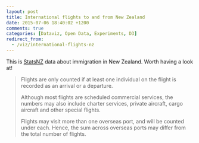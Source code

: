 ```yaml
---
layout: post
title: International flights to and from New Zealand
date: 2015-07-06 18:40:02 +1200
comments: true
categories: [Dataviz, Open Data, Experiments, D3]
redirect_from:
  - /viz/international-flights-nz
---
```


This is [StatsNZ](http://www.stats.govt.nz/infoshare/SelectVariables.aspx?pxID=163d666b-55b3-476a-ba8b-d8507dd8b0e3) data about immigration in New Zealand. Worth having a look at!

<!-- more -->

> Flights are only counted if at least one individual on the flight is recorded as an arrival or a departure.
>
> Although most flights are scheduled commercial services, the numbers may also include charter services, private aircraft, cargo aircraft and other special flights.
>
> Flights may visit more than one overseas port, and will be counted under each. Hence, the sum across overseas ports may differ from the total number of flights.

<link rel="stylesheet" href="/assets/data/metricsgraphics.css">
<style>
.mg-line1-color { stroke: #393b79;} .mg-area1-color { fill: #393b79;} .mg-hover-line1-color { fill: #393b79;} .mg-line1-legend-color { color: #393b79;}
.mg-line2-color { stroke: #5254a3;} .mg-area2-color { fill: #5254a3;} .mg-hover-line2-color { fill: #5254a3;} .mg-line2-legend-color { color: #5254a3;}
.mg-line3-color { stroke: #6b6ecf;} .mg-area3-color { fill: #6b6ecf;} .mg-hover-line3-color { fill: #6b6ecf;} .mg-line3-legend-color { color: #6b6ecf;}
.mg-line4-color { stroke: #9c9ede;} .mg-area4-color { fill: #9c9ede;} .mg-hover-line4-color { fill: #9c9ede;} .mg-line4-legend-color { color: #9c9ede;}
.mg-line5-color { stroke: #637939;} .mg-area5-color { fill: #637939;} .mg-hover-line5-color { fill: #637939;} .mg-line5-legend-color { color: #637939;}
.mg-line6-color { stroke: #8ca252;} .mg-area6-color { fill: #8ca252;} .mg-hover-line6-color { fill: #8ca252;} .mg-line6-legend-color { color: #8ca252;}
.mg-line7-color { stroke: #b5cf6b;} .mg-area7-color { fill: #b5cf6b;} .mg-hover-line7-color { fill: #b5cf6b;} .mg-line7-legend-color { color: #b5cf6b;}
.mg-line8-color { stroke: #cedb9c;} .mg-area8-color { fill: #cedb9c;} .mg-hover-line8-color { fill: #cedb9c;} .mg-line8-legend-color { color: #cedb9c;}
.mg-line9-color { stroke: #8c6d31;} .mg-area9-color { fill: #8c6d31;} .mg-hover-line9-color { fill: #8c6d31;} .mg-line9-legend-color { color: #8c6d31;}
.mg-line10-color { stroke: #bd9e39;} .mg-area10-color { fill: #bd9e39;} .mg-hover-line10-color { fill: #bd9e39;} .mg-line10-legend-color { color: #bd9e39;}
.mg-line11-color { stroke: #e7ba52;} .mg-area11-color { fill: #e7ba52;} .mg-hover-line11-color { fill: #e7ba52;} .mg-line11-legend-color { color: #e7ba52;}
.mg-line12-color { stroke: #e7cb94;} .mg-area12-color { fill: #e7cb94;} .mg-hover-line12-color { fill: #e7cb94;} .mg-line12-legend-color { color: #e7cb94;}
.mg-line13-color { stroke: #843c39;} .mg-area13-color { fill: #843c39;} .mg-hover-line13-color { fill: #843c39;} .mg-line13-legend-color { color: #843c39;}
.mg-line14-color { stroke: #ad494a;} .mg-area14-color { fill: #ad494a;} .mg-hover-line14-color { fill: #ad494a;} .mg-line14-legend-color { color: #ad494a;}
.mg-line15-color { stroke: #d6616b;} .mg-area15-color { fill: #d6616b;} .mg-hover-line15-color { fill: #d6616b;} .mg-line15-legend-color { color: #d6616b;}
.mg-line16-color { stroke: #e7969c;} .mg-area16-color { fill: #e7969c;} .mg-hover-line16-color { fill: #e7969c;} .mg-line16-legend-color { color: #e7969c;}
.mg-line17-color { stroke: #7b4173;} .mg-area17-color { fill: #7b4173;} .mg-hover-line17-color { fill: #7b4173;} .mg-line17-legend-color { color: #7b4173;}
.mg-line18-color { stroke: #a55194;} .mg-area18-color { fill: #a55194;} .mg-hover-line18-color { fill: #a55194;} .mg-line18-legend-color { color: #a55194;}
.mg-line19-color { stroke: #ce6dbd;} .mg-area19-color { fill: #ce6dbd;} .mg-hover-line19-color { fill: #ce6dbd;} .mg-line19-legend-color { color: #ce6dbd;}
.mg-line20-color { stroke: #de9ed6;} .mg-area20-color { fill: #de9ed6;} .mg-hover-line20-color { fill: #de9ed6;} .mg-line20-legend-color { color: #de9ed6;}
.mg-line21-color { stroke: #3182bd;} .mg-area21-color { fill: #3182bd;} .mg-hover-line21-color { fill: #3182bd;} .mg-line21-legend-color { color: #3182bd;}
.mg-line22-color { stroke: #6baed6;} .mg-area22-color { fill: #6baed6;} .mg-hover-line22-color { fill: #6baed6;} .mg-line22-legend-color { color: #6baed6;}
.mg-line23-color { stroke: #9ecae1;} .mg-area23-color { fill: #9ecae1;} .mg-hover-line23-color { fill: #9ecae1;} .mg-line23-legend-color { color: #9ecae1;}
.mg-line24-color { stroke: #c6dbef;} .mg-area24-color { fill: #c6dbef;} .mg-hover-line24-color { fill: #c6dbef;} .mg-line24-legend-color { color: #c6dbef;}
.mg-line25-color { stroke: #e6550d;} .mg-area25-color { fill: #e6550d;} .mg-hover-line25-color { fill: #e6550d;} .mg-line25-legend-color { color: #e6550d;}
.mg-line26-color { stroke: #fd8d3c;} .mg-area26-color { fill: #fd8d3c;} .mg-hover-line26-color { fill: #fd8d3c;} .mg-line26-legend-color { color: #fd8d3c;}
.mg-line27-color { stroke: #fdae6b;} .mg-area27-color { fill: #fdae6b;} .mg-hover-line27-color { fill: #fdae6b;} .mg-line27-legend-color { color: #fdae6b;}
.mg-line28-color { stroke: #fdd0a2;} .mg-area28-color { fill: #fdd0a2;} .mg-hover-line28-color { fill: #fdd0a2;} .mg-line28-legend-color { color: #fdd0a2;}
.mg-line29-color { stroke: #31a354;} .mg-area29-color { fill: #31a354;} .mg-hover-line29-color { fill: #31a354;} .mg-line29-legend-color { color: #31a354;}
.mg-line30-color { stroke: #74c476;} .mg-area30-color { fill: #74c476;} .mg-hover-line30-color { fill: #74c476;} .mg-line30-legend-color { color: #74c476;}
.mg-line31-color { stroke: #a1d99b;} .mg-area31-color { fill: #a1d99b;} .mg-hover-line31-color { fill: #a1d99b;} .mg-line31-legend-color { color: #a1d99b;}
.mg-line32-color { stroke: #c7e9c0;} .mg-area32-color { fill: #c7e9c0;} .mg-hover-line32-color { fill: #c7e9c0;} .mg-line32-legend-color { color: #c7e9c0;}
.mg-line33-color { stroke: #756bb1;} .mg-area33-color { fill: #756bb1;} .mg-hover-line33-color { fill: #756bb1;} .mg-line33-legend-color { color: #756bb1;}
.mg-line34-color { stroke: #9e9ac8;} .mg-area34-color { fill: #9e9ac8;} .mg-hover-line34-color { fill: #9e9ac8;} .mg-line34-legend-color { color: #9e9ac8;}
.mg-line35-color { stroke: #bcbddc;} .mg-area35-color { fill: #bcbddc;} .mg-hover-line35-color { fill: #bcbddc;} .mg-line35-legend-color { color: #bcbddc;}
.mg-line36-color { stroke: #dadaeb;} .mg-area36-color { fill: #dadaeb;} .mg-hover-line36-color { fill: #dadaeb;} .mg-line36-legend-color { color: #dadaeb;}
.mg-line37-color { stroke: #636363;} .mg-area37-color { fill: #636363;} .mg-hover-line37-color { fill: #636363;} .mg-line37-legend-color { color: #636363;}
.mg-line38-color { stroke: #969696;} .mg-area38-color { fill: #969696;} .mg-hover-line38-color { fill: #969696;} .mg-line38-legend-color { color: #969696;}
.mg-line39-color { stroke: #bdbdbd;} .mg-area39-color { fill: #bdbdbd;} .mg-hover-line39-color { fill: #bdbdbd;} .mg-line39-legend-color { color: #bdbdbd;}
.mg-line40-color { stroke: #d9d9d9;} .mg-area40-color { fill: #d9d9d9;} .mg-hover-line40-color { fill: #d9d9d9;} .mg-line40-legend-color { color: #d9d9d9;}
</style>

<div id="inbound"></div>
<div id="inbound-legend"></div>
<div id="outbound"></div>
<div id="outbound-legend"></div>

<div id='total'></div>

<div id="inbound-rate"></div>
<div id="inbound-rate-legend"></div>

<script src="/assets/data/d3.min.js"></script>

<script src="/assets/data/jquery-2.1.4.min.js"></script>

<script src="/assets/data/metricsgraphics.min.js"></script>

<script src="/assets/data/international-flights-nz/script.js"></script>
